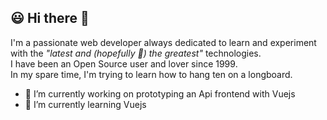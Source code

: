 ## :smiley: Hi there 👋

I'm a passionate web developer always dedicated to learn and experiment with the *"latest and (hopefully :pray:) the greatest"* technologies.<br />
I have been an Open Source user and lover since 1999.<br />
In my spare time, I'm trying to learn how to hang ten on a longboard.<br />

- 🔭 I’m currently working on prototyping an Api frontend with Vuejs
- 🌱 I’m currently learning Vuejs

<!--
**Fabio-Ottaviani-Dev/Fabio-Ottaviani-Dev** is a ✨ _special_ ✨ repository because its `README.md` (this file) appears on your GitHub profile.
Here are some ideas to get you started:
- 👯 I’m looking to collaborate on ...
- 🤔 I’m looking for help with ...
- 💬 Ask me about ...
- 📫 How to reach me: ...
- 😄 Pronouns: ...
- ⚡ Fun fact: ...
-->

